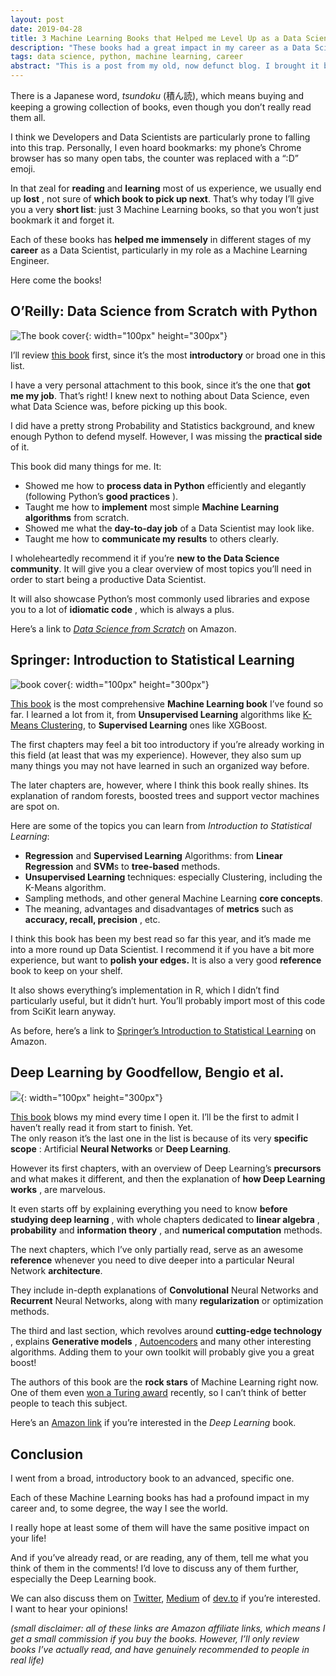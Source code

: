 ```yaml
---
layout: post
date: 2019-04-28
title: 3 Machine Learning Books that Helped me Level Up as a Data Scientist
description: "These books had a great impact in my career as a Data Scientist when I was a beginner in Machine Learning. They could work for you too!"
tags: data science, python, machine learning, career
abstract: "This is a post from my old, now defunct blog. I brought it back up here since it was my single most visited article. It may be out of date with regards to my current beliefs or knowledge."
---
```


There is a Japanese word, _tsundoku_ (積ん読), which means buying and keeping a growing collection of books, even though you don’t really read them all.

I think we Developers and Data Scientists are particularly prone to falling into this trap. Personally, I even hoard bookmarks: my phone’s Chrome browser has so many open tabs, the counter was replaced with a “:D” emoji.

In that zeal for **reading** and **learning** most of us experience, we usually end up **lost** , not sure of **which book to pick up next**. That’s why today I’ll give you a very **short list**: just 3 Machine Learning books, so that you won’t just bookmark it and forget it.

Each of these books has **helped me immensely** in different stages of my **career** as a Data Scientist, particularly in my role as a Machine Learning Engineer.

Here come the books!

## O’Reilly: Data Science from Scratch with Python
![The book cover](https://thepracticaldev.s3.amazonaws.com/i/p2j36j2yvniw3wcbsmem.jpg){: width="100px" height="300px"}

I’ll review [this book](https://amzn.to/2DDhIUH) first, since it’s the most **introductory** or broad one in this list.

I have a very personal attachment to this book, since it’s the one that **got me my job**. That’s right! I knew next to nothing about Data Science, even what Data Science was, before picking up this book.

I did have a pretty strong Probability and Statistics background, and knew enough Python to defend myself. However, I was missing the **practical side** of it.

This book did many things for me. It:

- Showed me how to **process data in Python** efficiently and elegantly (following Python’s **good practices** ).
- Taught me how to **implement** most simple **Machine Learning algorithms** from scratch.
- Showed me what the **day-to-day job** of a Data Scientist may look like. 
- Taught me how to **communicate my results** to others clearly.

I wholeheartedly recommend it if you’re **new to the Data Science community**. It will give you a clear overview of most topics you’ll need in order to start being a productive Data Scientist.

It will also showcase Python’s most commonly used libraries and expose you to a lot of **idiomatic code** , which is always a plus.

Here’s a link to _[Data Science from Scratch](https://amzn.to/2DDhIUH)_ on Amazon.

## Springer: Introduction to Statistical Learning
![book cover](https://thepracticaldev.s3.amazonaws.com/i/uc9qfd3ae43rkwqa891p.jpg){: width="100px" height="300px"}

[This book](https://www.bookdepository.com/book/9781461471370/?a_aid=strikingloo&chan=ws) is the most comprehensive **Machine Learning book** I’ve found so far. I learned a lot from it, from **Unsupervised Learning** algorithms like [K-Means Clustering](/wiki/clustering), to **Supervised Learning** ones like XGBoost.

The first chapters may feel a bit too introductory if you’re already working in this field (at least that was my experience). However, they also sum up many things you may not have learned in such an organized way before.

The later chapters are, however, where I think this book really shines. Its explanation of random forests, boosted trees and support vector machines are spot on.

Here are some of the topics you can learn from _Introduction to Statistical Learning_:

- **Regression** and **Supervised Learning** Algorithms: from **Linear Regression** and **SVM**s to **tree-based** methods.
- **Unsupervised Learning** techniques: especially Clustering, including the K-Means algorithm.
- Sampling methods, and other general Machine Learning **core concepts**.
- The meaning, advantages and disadvantages of **metrics** such as **accuracy, recall, precision** , etc.

I think this book has been my best read so far this year, and it’s made me into a more round up Data Scientist. I recommend it if you have a bit more experience, but want to **polish your edges.** It is also a very good **reference** book to keep on your shelf.

It also shows everything’s implementation in R, which I didn’t find particularly useful, but it didn’t hurt. You’ll probably import most of this code from SciKit learn anyway.

As before, here’s a link to [Springer’s Introduction to Statistical Learning](https://amzn.to/2ZP93YS) on Amazon.

## Deep Learning by Goodfellow, Bengio et al.
![](https://thepracticaldev.s3.amazonaws.com/i/xl9qcsyeuasglmxh7pg2.jpg){: width="100px" height="300px"}

[This book](https://amzn.to/2J0WjZe) blows my mind every time I open it. I’ll be the first to admit I haven’t really read it from start to finish. Yet.   
The only reason it’s the last one in the list is because of its very **specific scope** : Artificial **Neural Networks** or **Deep Learning**.

However its first chapters, with an overview of Deep Learning’s **precursors** and what makes it different, and then the explanation of **how Deep Learning works** , are marvelous.

It even starts off by explaining everything you need to know **before studying deep learning** , with whole chapters dedicated to **linear algebra** , **probability** and **information theory** , and **numerical computation** methods.

The next chapters, which I’ve only partially read, serve as an awesome **reference** whenever you need to dive deeper into a particular Neural Network **architecture**.

They include in-depth explanations of **Convolutional** Neural Networks and **Recurrent** Neural Networks, along with many **regularization** or optimization methods.

The third and last section, which revolves around **cutting-edge technology** , explains **Generative models** , [Autoencoders](https://medium.com/towards-data-science/autoencoders-deep-learning-with-tensorflows-eager-api-data-stuff-378318784ae) and many other interesting algorithms. Adding them to your own toolkit will probably give you a great boost!

The authors of this book are the **rock stars** of Machine Learning right now. One of them even [won a Turing award](https://venturebeat.com/2019/03/27/geoffrey-hinton-yann-lecun-and-yoshua-bengio-honored-with-the-turing-award/) recently, so I can’t think of better people to teach this subject.

Here’s an [Amazon link](https://amzn.to/2J0WjZe) if you’re interested in the _Deep Learning_ book.

## Conclusion

I went from a broad, introductory book to an advanced, specific one.

Each of these Machine Learning books has had a profound impact in my career and, to some degree, the way I see the world.

I really hope at least some of them will have the same positive impact on your life!

And if you’ve already read, or are reading, any of them, tell me what you think of them in the comments! I’d love to discuss any of them further, especially the Deep Learning book.

We can also discuss them on [Twitter](http://twitter.com/strikingloo), [Medium](http://medium.com/@strikingloo) of [dev.to](http://dev.to/strikingloo) if you’re interested.  
I want to hear your opinions!

_(small disclaimer: all of these links are Amazon affiliate links, which means I get a small commission if you buy the books. However, I’ll only review books I’ve actually read, and have genuinely recommended to people in real life)_

